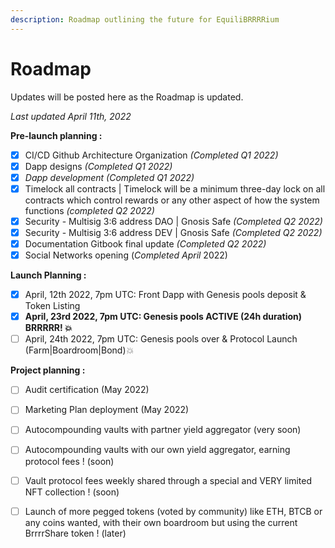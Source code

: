 ```yaml
---
description: Roadmap outlining the future for EquiliBRRRRium
---
```


# Roadmap

Updates will be posted here as the Roadmap is updated.

_Last updated April 11th, 2022_

**Pre-launch planning :**&#x20;

* [x] CI/CD Github Architecture Organization _(Completed Q1 2022)_
* [x] Dapp designs _(Completed Q1 2022)_
* [x] _Dapp development (Completed Q1 2022)_
* [x] Timelock all contracts | Timelock will be a minimum three-day lock on all contracts which control rewards or any other aspect of how the system functions _(completed Q2 2022)_
* [x] Security - Multisig 3:6 address DAO | Gnosis Safe _(Completed Q2 2022)_
* [x] Security - Multisig 3:6 address DEV | Gnosis Safe _(Completed Q2 2022)_
* [x] Documentation Gitbook final update _(Completed Q2 2022)_
* [x] Social Networks opening (_Completed April_ 2022)

**Launch Planning :**&#x20;

* [x] April, 12th 2022, 7pm UTC: Front Dapp with Genesis pools deposit & Token Listing&#x20;
* [x] **April, 23rd 2022, 7pm UTC: Genesis pools ACTIVE (24h duration) BRRRRR! 💥**
* [ ] April, 24th 2022, 7pm UTC: Genesis pools over & Protocol Launch (Farm|Boardroom|Bond)_💥_

**Project planning :**&#x20;

* [ ] Audit certification (May 2022)&#x20;
* [ ] Marketing Plan deployment (May 2022)
* [ ] Autocompounding vaults with partner yield aggregator (very soon)
* [ ] Autocompounding vaults with our own yield aggregator, earning protocol fees ! (soon)
* [ ] Vault protocol fees weekly shared through a special and VERY limited NFT collection ! (soon)
* [ ] Launch of more pegged tokens (voted by community) like ETH, BTCB or any coins wanted, with their own boardroom but using the current BrrrrShare token ! (later)

